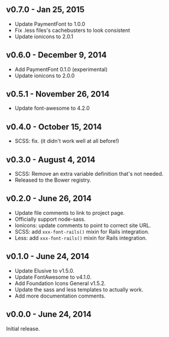 ## v0.7.0 - Jan 25, 2015

 * Update PaymentFont to 1.0.0
 * Fix .less files's cachebusters to look consistent
 * Update ionicons to 2.0.1

## v0.6.0 - December 9, 2014

 * Add PaymentFont 0.1.0 (experimental)
 * Update ionicons to 2.0.0

## v0.5.1 - November 26, 2014

 * Update font-awesome to 4.2.0

## v0.4.0 - October 15, 2014

 * SCSS: fix. (it didn't work well at all before!)

## v0.3.0 - August 4, 2014

 * SCSS: Remove an extra variable definition that's not needed.
 * Released to the Bower registry.

## v0.2.0 - June 26, 2014

 * Update file comments to link to project page.
 * Officially support node-sass.
 * Ionicons: update comments to point to correct site URL.
 * SCSS: add `xxx-font-rails()` mixin for Rails integration.
 * Less: add `xxx-font-rails()` mixin for Rails integration.

## v0.1.0 - June 24, 2014

 * Update Elusive to v1.5.0.
 * Update FontAwesome to v4.1.0.
 * Add Foundation Icons General v1.5.2.
 * Update the sass and less templates to actually work.
 * Add more documentation comments.

## v0.0.0 - June 24, 2014

Initial release.
